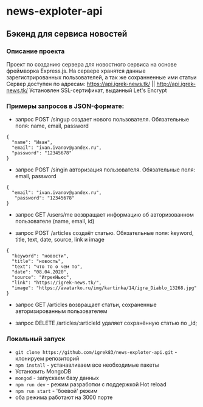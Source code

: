 # news-exploter-api

## Бэкенд для сервиса новостей

### Описание проекта

Проект по созданию сервера для новостного сервиса на основе фреймворка Express.js. На сервере хранятся данные зарегистрированных пользователей, а так же сохранненные ими статьи
Сервер доступен по адреcам: https://api.igrek-news.tk/ || http://api.igrek-news.tk/
Установлен SSL-сертификат, выданный Let's Encrypt

### Примеры запросов в JSON-формате:

- запрос POST /singup создает нового пользователя. Обязательные поля: name, email, password

```
{
  "name": "Иван",
  "email": "ivan.ivanov@yandex.ru",
  "password": "12345678"
}
```

- запрос POST /singin авторизация пользователя. Обязательные поля: email, password

```
{
  "email": "ivan.ivanov@yandex.ru",
   "password": "12345678"
}
```

- запрос GET /users/me возвращает информацию об авторизованном пользователе (name, email, id)

- запрос POST /articles создаёт статью. Обязательные поля: keyword, title, text, date, source, link и image

```
{
  "keyword": "новости",
  "title": "новость",
  "text": "что то о чем то",
  "date": "08.04.2020",
  "source": "ИгрекНьюс",
  "link": "https://igrek-news.tk/",
  "image": "https://avatarko.ru/img/kartinka/14/igra_Diablo_13268.jpg"
}
```

- запрос GET /articles возвращает статьи, сохраненные авторизированным пользователем

- запрос DELETE /articles/:articleId удаляет сохранённую статью по _id;



### Локальный запуск

- `git clone https://github.com/igrek83/news-exploter-api.git` - клонируем репозиторий
- `npm install` - устанавливаем все необходимые пакеты
- Установить MongoDB
- `mongod` - запускаем базу данных
- `npm run dev` - режим разработки с поддержкой Hot reload
- `npm run start` - 'боевой' режим
- оба режима работают на 3000 порте
